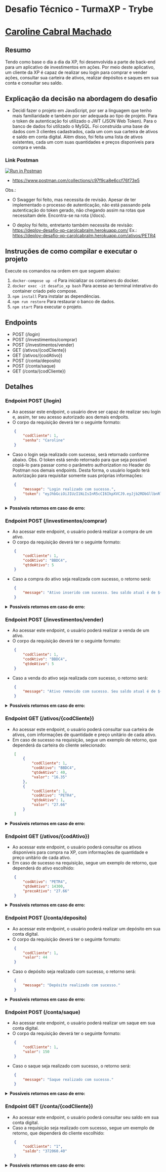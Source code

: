 # Desafio Técnico - TurmaXP - Trybe
# [Caroline Cabral Machado](https://www.linkedin.com/in/carolcabralm/)

## Resumo
Tendo como base o dia a dia da XP, foi desenvolvida a parte de back-end para um aplicativo de investimentos em ações. Por meio deste aplicativo, um cliente da XP é capaz de realizar seu login para comprar e vender ações, consultar sua carteira de ativos, realizar depósitos e saques em sua conta e consultar seu saldo.

## Explicação da decisão na abordagem do desafio
* Decidi fazer o projeto em JavaScript, por ser  a linguagem que tenho mais familiaridade e também por ser adequada ao tipo de projeto. Para o token de autenticação foi utilizado o JWT (JSON Web Token). Para o banco de dados foi utilizado o MySQL. Foi construída uma base de dados com 3 clientes cadastrados, cada um com sua carteira de ativos e saldo em conta digital. Além disso, foi feita uma lista de ativos existentes, cada um com suas quantidades e preços disponíveis para compra e venda.

### Link Postman
[![Run in Postman](https://run.pstmn.io/button.svg)](https://app.getpostman.com/run-collection/21003871-e1c24178-e4aa-4915-b3c5-92dfcbcfb273?action=collection%2Ffork&collection-url=entityId%3D21003871-e1c24178-e4aa-4915-b3c5-92dfcbcfb273%26entityType%3Dcollection%26workspaceId%3Dba5f928d-5b59-4477-a1a9-8d5eb8c10586)

- https://www.postman.com/collections/c97f9ca8e6ccf76f73e5

Obs.:
* O Swagger foi feito, mas necessita de revisão. Apesar de ter implementado o processo de autenticação, não está passando pela autenticação do token gerado, não chegando assim na rotas que necessitam dele. Encontra-se na rota (/docs).

* O deploy foi feito, entretanto também necessita de revisão: https://deploy-desafio-xp-carolcabralm.herokuapp.com/
Ex.: https://deploy-desafio-xp-carolcabralm.herokuapp.com/ativos/PETR4

## Instruções de como compilar e executar o projeto

Execute os comandos na ordem em que seguem abaixo:

1. `docker-compose up -d`  Para inicializar os containers do docker.
2. `docker exec -it desafio_xp bash`  Para acesso ao terminal interativo do container criado pelo compose.
3. `npm install`  Para instalar as dependências.
4. `npm run restore`  Para restaurar o banco de dados.
5. `npm start`  Para executar o projeto.

## Endpoints

* POST (/login)
* POST (/investimentos/comprar)
* POST (/investimentos/vender)
* GET (/ativos/{codCliente})
* GET (/ativos/{codAtivo})
* POST (/conta/deposito)
* POST (/conta/saque)
* GET (/conta/{codCliente})

## Detalhes

### Endpoint POST (/login)


- Ao acessar este endpoint, o usuário deve ser capaz de realizar seu login e, assim, ter seu acesso autorizado aos demais endpoits.
- O corpo da requisição deverá ter o seguinte formato:
```json
    {
        "codCliente": 1,
        "senha": "Caroline"
    }
```
- Caso o login seja realizado com sucesso, será retornado conforme abaixo. Obs. O token está sendo retornado para que seja possível copiá-lo para passar como o parâmetro authorization no Header do Postman nos demais endpoints. Desta forma, o usuário logado terá autorização para requisitar somente suas próprias informações:
```json
    {
        "message": "Login realizado com sucesso.",
        "token": "eyJhbGciOiJIUzI1NiIsInR5cCI6IkpXVCJ9.eyJjb2RDbGllbnRlIjoxLCJzZW5oYSI6IkNhcm9saW5lIiwiaWF0IjoxNjU4NDM0NzA5LCJleHAiOjE2NTg0Nzc5MDl9.3F9UCKVD-5tS4KocG7bfoSWv2DwDUem2TKbld-ZA16s"
    }
```

<details>
  <summary><strong>Possíveis retornos em caso de erro:</strong></summary>

  * **Caso usuário ou senha estejam incorretos, será retornado:**
  ```json
      {
          "message": "Usuário ou senha incorretos. Favor verificar seu dados."
      }
  ```

<br />
</details>

### Endpoint POST (/investimentos/comprar)

- Ao acessar este endpoint, o usuário poderá realizar a compra de um ativo.
- O corpo da requisição deverá ter o seguinte formato:
```json
    {
        "codCliente": 1,
        "codAtivo": "BBDC4",
        "qtdeAtivo": 5
    }
```

- Caso a compra do ativo seja realizada com sucesso, o retorno será:
```json
    {
        "message": "Ativo inserido com sucesso. Seu saldo atual é de ${saldo_atual}."
    }
```

<details>
  <summary><strong>Possíveis retornos em caso de erro:</strong></summary>
  
  * **Caso o usuário da requisição não esteja logado, o retorno será:**
  ```json
      {
          "message": "Usuário não logado."
      }
  ```
    
  * **Caso a sessão do usuário da requisição esteja expirada (após 12h do login), o retorno será:**
  ```json
      {
          "message": "Sessão expirada. Realize login novamente para continuar."
      }
  ```

  * **Caso o usuário da requisição solicite informações de outro usuário, o retorno será:**
  ```json
      {
          "message": "Acesso negado."
      }
  ```

  * **Caso o usuário tente comprar um ativo inexistente na base de ativos da XP, o retorno será:**
  ```json
      {
          "message": "Ativo não encontrado."
      }
  ```
  * **Caso o usuário tente comprar uma quantidade maior do ativo que a existente, o retorno será:**
  ```json
      {
          "message": "Quantidade de ativo disponível menor que a desejada."
      }
  ```

  * **Caso o usuário não tenha saldo suficiente para a compra da quantidade desejada do ativo, o retorno será:**
  ```json
      {
          "message": "Saldo insuficiente."
      }
  ```

<br />
</details>


### Endpoint POST (/investimentos/vender)

- Ao acessar este endpoint, o usuário poderá realizar a venda de um ativo.
- O corpo da requisição deverá ter o seguinte formato:
```json
    {
        "codCliente": 1,
        "codAtivo": "BBDC4",
        "qtdeAtivo": 5
    }
```

- Caso a venda do ativo seja realizada com sucesso, o retorno será:
```json
    {
        "message": "Ativo removido com sucesso. Seu saldo atual é de ${saldo_atual}."
    }
```

<details>
  <summary><strong>Possíveis retornos em caso de erro:</strong></summary>
  
  * **Caso o usuário da requisição não esteja logado, o retorno será:**
   
  ```json
      {
          "message": "Usuário não logado."
      }
  ```
    
  * **Caso a sessão do usuário da requisição esteja expirada (após 12h do login), o retorno será:**
  ```json
      {
          "message": "Sessão expirada. Realize login novamente para continuar."
      }
  ```

  * **Caso o usuário da requisição solicite informações de outro usuário, o retorno será:**
  ```json
      {
          "message": "Acesso negado."
      }
  ```

  * **Caso o usuário tente vender um ativo inexistente em sua carteira, o retorno será:**
  ```json
      {
          "message": "Ativo inexistente na carteira."
      }
  ```
 * **Caso o usuário tente vender uma quantidade maior do ativo que a existente em sua carteira, o retorno será:**
  ```json
      {
          "message": "Quantidade de ativo disponível em carteira menor que a desejada para venda."
      }
  ```

<br />
</details>


### Endpoint GET (/ativos/{codCliente})

- Ao acessar este endpoint, o usuário poderá consultar sua carteira de ativos, com informações de quantidade e preço unitário de cada ativo.
- Em caso de sucesso na requisição, segue um exemplo de retorno, que dependerá da carteira do cliente selecionado:
```json
    [
        {
            "codCliente": 1,
            "codAtivo": "BBDC4",
            "qtdeAtivo": 40,
            "valor": "16.35"
        },
        {
            "codCliente": 1,
            "codAtivo": "PETR4",
            "qtdeAtivo": 1,
            "valor": "27.66"
        }
    ]
```

<details>
  <summary><strong>Possíveis retornos em caso de erro:</strong></summary>
  
  * **Caso o usuário da requisição não esteja logado, o retorno será:**   
  ```json
      {
          "message": "Usuário não logado."
      }
  ```
    
  * **Caso a sessão do usuário da requisição esteja expirada (após 12h do login), o retorno será:**
  ```json
      {
          "message": "Sessão expirada. Realize login novamente para continuar."
      }
  ```

  * **Caso o usuário da requisição solicite informações de outro usuário, o retorno será:**
  ```json
      {
          "message": "Acesso negado."
      }
  ```

  
<br />
</details>

### Endpoint GET (/ativos/{codAtivo})
- Ao acessar este endpoint, o usuário poderá consultar os ativos disponíveis para compra na XP, com informações de quantidade e preço unitário de cada ativo.
- Em caso de sucesso na requisição, segue um exemplo de retorno, que dependerá do ativo escolhido:
```json
    {
        "codAtivo": "PETR4",
        "qtdeAtivo": 14300,
        "precoAtivo": "27.66"
    }
```

<details>
  <summary><strong>Possíveis retornos em caso de erro:</strong></summary>

  * **Caso o usuário da requisição não esteja logado, o retorno será:**   
  ```json
      {
          "message": "Usuário não logado."
      }
  ```
    
  * **Caso a sessão do usuário da requisição esteja expirada (após 12h do login), o retorno será:**
  ```json
      {
          "message": "Sessão expirada. Realize login novamente para continuar."
      }
  ```

<br />
</details>


### Endpoint POST (/conta/deposito)
- Ao acessar este endpoint, o usuário poderá realizar um depósito em sua conta digital.
- O corpo da requisição deverá ter o seguinte formato:
```json
    {
        "codCliente": 1,
        "valor": 44
    }
```

- Caso o depósito seja realizado com sucesso, o retorno será:
```json
    {
        "message": "Depósito realizado com sucesso."
    }
```

<details>
  <summary><strong>Possíveis retornos em caso de erro:</strong></summary>
  
  * **Caso o usuário da requisição não esteja logado, o retorno será:**   
  ```json
      {
          "message": "Usuário não logado."
      }
  ```
    
  * **Caso a sessão do usuário da requisição esteja expirada (após 12h do login), o retorno será:**
  ```json
      {
          "message": "Sessão expirada. Realize login novamente para continuar."
      }
  ```

  * **Caso o usuário da requisição tente realizar o depósito na conta de outro cliente, o retorno será:**
  ```json
      {
          "message": "Acesso negado."
      }
  ```

 * **Caso o usuário da requisição tente realizar um depósito com valor igual ou inferior a zero, o retorno será:**
  ```json
      {
          "message": "Valor deve ser maior que zero."
      }
  ```


<br />
</details>


### Endpoint POST (/conta/saque)
- Ao acessar este endpoint, o usuário poderá realizar um saque em sua conta digital.
- O corpo da requisição deverá ter o seguinte formato:
```json
    {
        "codCliente": 1,
        "valor": 150
    }
```
- Caso o saque seja realizado com sucesso, o retorno será:
```json
    {
        "message": "Saque realizado com sucesso."
    }
```

<details>
  <summary><strong>Possíveis retornos em caso de erro:</strong></summary>
  
  * **Caso o usuário da requisição não esteja logado, o retorno será:**   
  ```json
      {
          "message": "Usuário não logado."
      }
  ```
    
  * **Caso a sessão do usuário da requisição esteja expirada (após 12h do login), o retorno será:**
  ```json
      {
          "message": "Sessão expirada. Realize login novamente para continuar."
      }
  ```

  * **Caso o usuário da requisição tente realizar o saque na conta de outro cliente, o retorno será:**
  ```json
      {
          "message": "Acesso negado."
      }
  ```

 * **Caso o usuário da requisição tente realizar um saque de valor maior que o saldo disponível em sua conta digital, o retorno será:**
  ```json
      {
          "message": "Saldo insuficiente."
      }
  ```
  * **Caso o usuário da requisição tente realizar um saque com valor igual ou inferior a zero, o retorno será:**
  ```json
      {
          "message": "Valor deve ser maior que zero."
      }
  ```


<br />
</details>


### Endpoint GET (/conta/{codCliente})
- Ao acessar este endpoint, o usuário poderá consultar seu saldo em sua conta digital.
- Caso a requisição seja realizado com sucesso, segue um exemplo de retorno, que dependerá do cliente escolhido:
```json
    {
        "codCliente": "1",
        "saldo": "372060.40"
    }
```

<details>
  <summary><strong>Possíveis retornos em caso de erro:</strong></summary>
  
  * **Caso o usuário da requisição não esteja logado, o retorno será:**   
  ```json
      {
          "message": "Usuário não logado."
      }
  ```
    
  * **Caso a sessão do usuário da requisição esteja expirada (após 12h do login), o retorno será:**
  ```json
      {
          "message": "Sessão expirada. Realize login novamente para continuar."
      }
  ```

  * **Caso o usuário da requisição tente acessar o saldo da conta de outro cliente, o retorno será:**
  ```json
      {
          "message": "Acesso negado."
      }
  ```

<br />
</details>